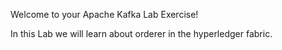 Welcome to your Apache Kafka Lab Exercise!

In this Lab we will learn about orderer in the hyperledger fabric.